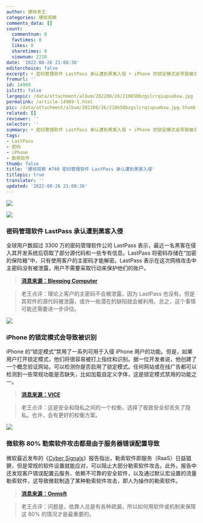 ```yaml
---
author: 硬核老王
categories: 硬核观察
comments_data: []
count:
  commentnum: 0
  favtimes: 0
  likes: 0
  sharetimes: 0
  viewnum: 2230
date: '2022-08-26 21:08:36'
editorchoice: false
excerpt: • 密码管理软件 LastPass 承认遭到黑客入侵 • iPhone 的锁定模式会导致被识别 • 微软称 80% 勒索软件攻击都是由于服务器错误配置导致
fromurl: ''
id: 14969
islctt: false
largepic: /data/attachment/album/202208/26/210658bzgslcrqiupuabxw.jpg
permalink: /article-14969-1.html
pic: /data/attachment/album/202208/26/210658bzgslcrqiupuabxw.jpg.thumb.jpg
related: []
reviewer: ''
selector: ''
summary: • 密码管理软件 LastPass 承认遭到黑客入侵 • iPhone 的锁定模式会导致被识别 • 微软称 80% 勒索软件攻击都是由于服务器错误配置导致
tags:
- LastPass
- 密码
- iPhone
- 勒索软件
thumb: false
title: '硬核观察 #740 密码管理软件 LastPass 承认遭到黑客入侵'
titlepic: true
translator: ''
updated: '2022-08-26 21:08:36'
---
```


![](/data/attachment/album/202208/26/210658bzgslcrqiupuabxw.jpg)


![](/data/attachment/album/202208/26/210712onieiequi69iui33.jpg)


### 密码管理软件 LastPass 承认遭到黑客入侵


全球用户数超过 3300 万的密码管理软件公司 LastPass 表示，最近一名黑客在侵入其开发系统后窃取了部分源代码和一些专有信息。LastPass 将密码存储在“加密的保险箱”中，只有使用客户的主密码才能解密。LastPass 表示在这次网络攻击中主密码没有被泄露，用户不需要采取行动来保护他们的账户。



> 
> **[消息来源：Bleeping Computer](https://www.bleepingcomputer.com/news/security/lastpass-developer-systems-hacked-to-steal-source-code/)**
> 
> 
> 



> 
> 老王点评：理论上客户的主密码不会被泄露，因为 LastPass 也没有。但是其软件的源代码被泄露，或许一些潜在的缺陷就会被利用。总之，这个事情可能还需要进一步评估。
> 
> 
> 


![](/data/attachment/album/202208/26/210751j18hphbu7eubbbb1.jpg)


### iPhone 的锁定模式会导致被识别


iPhone 的“锁定模式”禁用了一系列可用于入侵 iPhone 用户的功能。但是，如果用户打开锁定模式，他们将很容易被打上指纹和识别。据一位开发者说，他创建了一个概念验证网站，可以检测你是否启用了锁定模式。任何网站或在线广告都可以检测到一些常规功能是否缺失，比如加载自定义字体，这是锁定模式禁用的功能之一。



> 
> **[消息来源：VICE](https://www.vice.com/en/article/epzpb4/websites-can-identify-if-youre-using-iphones-new-lockdown-mode)**
> 
> 
> 



> 
> 老王点评：这是安全和隐私之间的一个权衡，选择了极致安全却丢失了隐私。也许，会有更好的权衡方案。
> 
> 
> 


![](/data/attachment/album/202208/26/210806s4m1e2eu2hi7hjhi.jpg)


### 微软称 80% 勒索软件攻击都是由于服务器错误配置导致


微软最近发布的《[Cyber Signals](https://query.prod.cms.rt.microsoft.com/cms/api/am/binary/RE54L7v)》报告指出，勒索软件即服务（RaaS）日益猖獗，但是常规的软件设置就能应对，可以阻止大部分勒索软件攻击。此外，报告中还发现客户错误配置云服务、依赖不可靠的安全软件，以及通过默认宏设置的流量勒索软件，这导致微软制造了某种勒索软件攻击，即人为操作的勒索软件。



> 
> **[消息来源：Onmsft](https://www.onmsft.com/news/80-of-ransomware-attacks-are-due-to-misconfigured-servers-says-microsoft)**
> 
> 
> 



> 
> 老王点评：问题是，依靠人总是有各种疏漏，所以如何用软件或机制来保障这 80% 的情况才是最重要的。
> 
> 
>